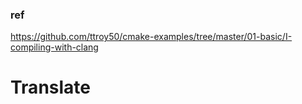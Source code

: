 ### ref

https://github.com/ttroy50/cmake-examples/tree/master/01-basic/I-compiling-with-clang

# Translate
